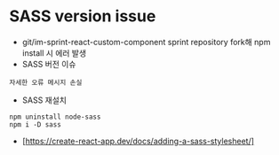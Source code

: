 # SASS version issue

* git/im-sprint-react-custom-component sprint repository fork해 npm install 시 에러 발생
* SASS 버전 이슈 

`자세한 오류 메시지 손실`

* SASS 재설치

```shell
npm uninstall node-sass
npm i -D sass
```

* [https://create-react-app.dev/docs/adding-a-sass-stylesheet/]